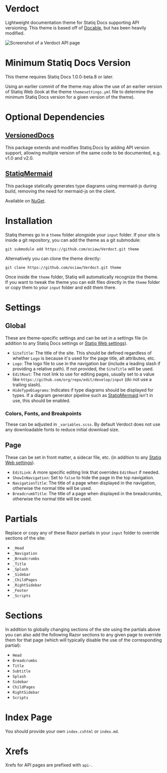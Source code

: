 # Verdoct

Lightweight documentation theme for Statiq Docs supporting API versioning.
This theme is based off of [Docable](https://github.com/statiqdev/Docable), but has been heavily modified.

![Screenshot of a Verdoct API page](https://user-images.githubusercontent.com/31906910/222332817-ebb13a43-53cf-46ab-9fff-83b389c4620e.png)

# Minimum Statiq Docs Version

This theme requires Statiq Docs 1.0.0-beta.8 or later.

Using an earlier commit of the theme may allow the use of an earlier version of Statiq Web (look at the theme `themesettings.yml` file to determine the minimum Statiq Docs version for a given version of the theme).

# Optional Dependencies

## [VersionedDocs]()
This package extends and modifies Statiq.Docs by adding API version support, allowing multiple version of the same code to be documented, e.g. v1.0 and v2.0. 

## [StatiqMermaid](https://github.com/ociaw/StatiqMermaid)
This package statically generates type diagrams using mermaid-js during build, removing the need for mermaid-js on the client.

Available on [NuGet](https://www.nuget.org/packages/Ociaw.StatiqMermaid/).

# Installation

Statiq themes go in a `theme` folder alongside your `input` folder. If your site is inside a git repository, you can add the theme as a git submodule:

```
git submodule add https://github.com/ociaw/Verdoct.git theme
```

Alternatively you can clone the theme directly:

```
git clone https://github.com/ociaw/Verdoct.git theme
```

Once inside the `theme` folder, Statiq will automatically recognize the theme. If you want to tweak the theme you can edit files directly in the `theme` folder or copy them to your `input` folder and edit them there.

# Settings

## Global

These are theme-specific settings and can be set in a settings file (in addition to any Statiq Docs settings or [Statiq Web settings](https://statiq.dev/web/configuration/settings)).

- `SiteTitle`: The title of the site. This should be defined regardless of whether `Logo` is because it's used for the page title, alt attributes, etc. 
- `Logo`: The logo file to use in the navigation bar (include a leading slash if providing a relative path). If not provided, the `SiteTitle` will be used.
- `EditRoot`: The root link to use for editing pages, usually set to a value like `https://github.com/org/repo/edit/develop/input` (do not use a trailing slash).
- `HideTypeDiagrams`: Indicates if type diagrams should be displayed for types. If a diagram generator pipeline such as
[StatiqMermaid](https://github.com/ociaw/StatiqMermaid) isn't in use, this should be enabled.

### Colors, Fonts, and Breakpoints

These can be adjusted in `_variables.scss`. By default Verdoct does not use any downloadable fonts to reduce initial download size.

## Page

These can be set in front matter, a sidecar file, etc. (in addition to any [Statiq Web settings](https://statiq.dev/web/configuration/settings)).

- `EditLink`: A more specific editing link that overrides `EditRoot` if needed.
- `ShowInNavigation`: Set to `false` to hide the page in the top navigation.
- `NavigationTitle`: The title of a page when displayed in the navigation, otherwise the normal title will be used.
- `BreadcrumbTitle`: The title of a page when displayed in the breadcrumbs, otherwise the normal title will be used.

# Partials

Replace or copy any of these Razor partials in your `input` folder to override sections of the site:

- `_Head`
- `_Navigation`
- `_Breadcrumbs`
- `_Title`
- `_Splash`
- `_Sidebar`
- `_ChildPages`
- `_RightSidebar`
- `_Footer`
- `_Scripts`

# Sections

In addition to globally changing sections of the site using the partials above you can also add the following Razor sections to any given page to override them for that page (which will typically disable the use of the corresponding partial):

- `Head`
- `Breadcrumbs`
- `Title`
- `Subtitle`
- `Splash`
- `Sidebar`
- `ChildPages`
- `RightSidebar`
- `Scripts`

# Index Page

You should provide your own `index.cshtml` or `index.md`.

# Xrefs

Xrefs for API pages are prefixed with `api-`.
